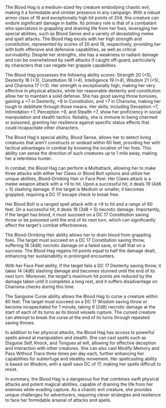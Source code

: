 The Blood Hag is a medium-sized fey creature embodying chaotic evil, making it a formidable and sinister presence in any campaign. With a robust armor class of 16 and exceptionally high hit points of 204, this creature can endure significant damage in battle. Its primary role is that of a combatant who specializes in grappling and draining life from her foes, leveraging her special abilities, such as Blood Sense and a variety of devastating melee and spell attacks. The Blood Hag excels with her high strength and constitution, represented by scores of 20 and 18, respectively, providing her with both offensive and defensive capabilities, as well as critical survivability. Despite her strengths, she has a weakness to radiant damage and can be overwhelmed by swift attacks if caught off-guard, particularly by characters that can negate her grapple capabilities.

The Blood Hag possesses the following ability scores: Strength 20 (+5), Dexterity 16 (+3), Constitution 18 (+4), Intelligence 19 (+4), Wisdom 21 (+5), and Charisma 17 (+3). Her strength is exceptionally high, making her very effective in physical attacks, while her reasonable dexterity and constitution allow her to maintain a solid defense. She has good saving throw bonuses, gaining a +7 in Dexterity, +8 in Constitution, and +7 in Charisma, making her tough to debilitate through those means. Her skills, including Deception +7, Intimidation +7, Perception +9, and Stealth +7, show her proficiency in social manipulation and stealth tactics. Notably, she is immune to being charmed or poisoned, granting her resilience against specific status effects that could incapacitate other characters.

The Blood Hag's special ability, Blood Sense, allows her to detect living creatures that aren't constructs or undead within 60 feet, providing her with tactical advantages in combat by knowing the location of her foes. This ability can sense the direction of such creatures up to 1 mile away, making her a relentless hunter.

In combat, the Blood Hag can perform a Multiattack, allowing her to make three attacks with either her Claws or Blood Bolt options and utilize her unique abilities, Blood-Drinking Hair or Face Peel. Her Claws attack is a melee weapon attack with a +9 to hit. Upon a successful hit, it deals 19 (4d6 + 5) slashing damage. If the target is Medium or smaller, it becomes grappled, requiring a DC 17 escape check to break free.

Her Blood Bolt is a ranged spell attack with a +9 to hit and a range of 60 feet. On a successful hit, it deals 18 (3d8 + 5) necrotic damage. Importantly, if the target has blood, it must succeed on a DC 17 Constitution saving throw or be poisoned until the end of its next turn, which can significantly affect the target's combat effectiveness.

The Blood-Drinking Hair ability allows her to drain blood from grappling foes. The target must succeed on a DC 17 Constitution saving throw, suffering 18 (4d8) necrotic damage on a failed save, or half that on a success. The Blood Hag regains hit points equal to half the damage dealt, enhancing her sustainability in prolonged encounters.

With her Face Peel ability, if the target fails a DC 17 Dexterity saving throw, it takes 14 (4d6) slashing damage and becomes stunned until the end of its next turn. Moreover, the target's maximum hit points are reduced by the damage taken until it completes a long rest, and it suffers disadvantage on Charisma checks during this time.

The Sanguine Curse ability allows the Blood Hag to curse a creature within 60 feet. The target must succeed on a DC 17 Wisdom saving throw or become incapacitated for 1 minute, taking 9 (2d8) necrotic damage at the start of each of its turns as its blood vessels rupture. The cursed creature can attempt to break the curse at the end of its turns through repeated saving throws.

In addition to her physical attacks, the Blood Hag has access to powerful spells aimed at manipulation and stealth. She can cast spells such as Disguise Self, Knock, and Tongues at will, allowing for effective deception and interaction with other creatures. She can also cast Modify Memory and Pass Without Trace three times per day each, further enhancing her capabilities for subterfuge and stealthy movement. Her spellcasting ability is based on Wisdom, with a spell save DC of 17, making her spells difficult to resist.

In summary, the Blood Hag is a dangerous foe that combines swift physical attacks and potent magical abilities, capable of draining the life from her enemies while evading capture. As a chaotic evil creature, she provides unique challenges for adventurers, requiring clever strategies and resilience to face her formidable arsenal of attacks and spells.